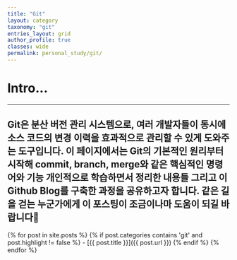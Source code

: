 ```yaml
---
title: "Git"
layout: category
taxonomy: "git"
entries_layout: grid
author_profile: true
classes: wide
permalink: personal_study/git/
---
```


# Intro...
---
Git은 분산 버전 관리 시스템으로, 여러 개발자들이 동시에 소스 코드의 변경 이력을 효과적으로 관리할 수 있게 도와주는 도구입니다. 이 페이지에서는 Git의 기본적인 원리부터 시작해 commit, branch, merge와 같은 핵심적인 명령어와 기능 개인적으로 학습하면서 정리한 내용들 그리고 이 Github Blog를 구축한 과정을 공유하고자 합니다. 같은 길을 걷는 누군가에게 이 포스팅이 조금이나마 도움이 되길 바랍니다🙏
---

{% for post in site.posts %}
  {% if post.categories contains 'git' and post.highlight != false %}
    - [{{ post.title }}]({{ post.url }})
  {% endif %}
{% endfor %}


